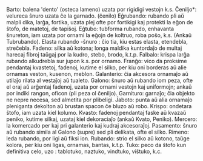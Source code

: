 Barto: balena 'dento' (osteca lameno) uzata por rigidigi vestojn k.s.
Ĉeniljo*: velureca ŝnuro uzata ĉe la garnado. (ĉenilo)
Eĝrubando: rubando pli aŭ malpli dika, larĝa, fortika, uzata plej ofte por fortikigi kaj protekti la eĝon de ŝtofo, de matetoj, de tapiŝoj.
Eĝtubo: tubforma rubando, enhavanta ŝnureton, iam uzata por ornami la eĝojn de koltruo, roba poŝo, k.s. (Ankaŭ Tubrubando).
Elasta rubando -ŝnuro : ĉio tia, kiu estas elasta, etendebla, streĉebla.
Fadeno: silka aŭ kotona; longa maldika kuntordaĵo de multaj harecaj fibroj taŭgaj por la kudro, stebo, brodo, k.t.p.
Falbalo: krispa larĝa rubando alkudrebla sur jupon k.s. por ornamo.
Franĝo: vico da proksime pendantaj kvastetoj, fadenoj, kutime el silko, per kiu oni borderas aŭ alie ornamas veston, kusenon, meblon.
Galanterio: ĉia akcesora ornamaĵo aŭ utilaĵo rilata al vestaĵoj aŭ tualeto.
Galono: ŝnuro aŭ rubando iom peza, ofte el oraj aŭ arĝentaj fadenoj, uzata por ornami vestojn kaj uniformojn; ankaŭ por indiki rangon, oficon (pli peza ol ĉeniljo).
Garnituro: garnaĵo; ĉia objekto ne nepre necesa, sed almetita por plibeligi.
Ĵaboto: punta aŭ alia ornamaĵo pleniganta dekolton aŭ brustan spacon ĉe bluzo aŭ robo.
Krispo: ondetara ŝtofo, iam uzata kiel kolumo.
Kvasto: fadenoj pendantaj faske aŭ kvazaŭ peniko, kutime silkaj, uzataj kiel dekoraciaĵo (ankaŭ Kvato, Peniko).
Mercero: la komercado per kaj pri galanterio kaj kudraj akcesoraĵoj.
Pasamento: ŝnuro aŭ rubando simila al Galono (supre) sed pli delikata, ofte el silko.
Rimeno: leda rubando, por ligi aŭ fiksi ion.
Rubando: strio el silko aŭ kotono, taŭge kolora, per kiu oni ligas, ornamas, bantas, k.t.p.
Tuko: peco da ŝtofo kun definitiva celo, uzo : tablotuko, naztuko, vindtuko, viŝtuko, k.c.
